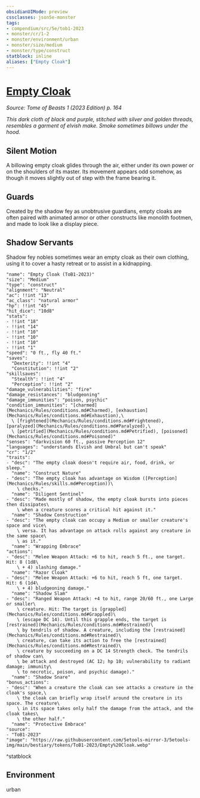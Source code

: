 ```yaml
---
obsidianUIMode: preview
cssclasses: json5e-monster
tags:
- compendium/src/5e/tob1-2023
- monster/cr/1-2
- monster/environment/urban
- monster/size/medium
- monster/type/construct
statblock: inline
aliases: ["Empty Cloak"]
---
```

# [Empty Cloak](Mechanics\bestiary\construct/empty-cloak-tob1-2023.md)
*Source: Tome of Beasts 1 (2023 Edition) p. 164*  

*This dark cloth of black and purple, stitched with silver and golden threads, resembles a garment of elvish make. Smoke sometimes billows under the hood.*

## Silent Motion

A billowing empty cloak glides through the air, either under its own power or on the shoulders of its master. Its movement appears odd somehow, as though it moves slightly out of step with the frame bearing it.

## Guards

Created by the shadow fey as unobtrusive guardians, empty cloaks are often paired with animated armor or other constructs like monolith footmen, and made to look like a display piece.

## Shadow Servants

Shadow fey nobles sometimes wear an empty cloak as their own clothing, using it to cover a hasty retreat or to assist in a kidnapping.

```statblock
"name": "Empty Cloak (ToB1-2023)"
"size": "Medium"
"type": "construct"
"alignment": "Neutral"
"ac": !!int "13"
"ac_class": "natural armor"
"hp": !!int "45"
"hit_dice": "10d8"
"stats":
- !!int "18"
- !!int "14"
- !!int "10"
- !!int "10"
- !!int "10"
- !!int "1"
"speed": "0 ft., fly 40 ft."
"saves":
  "Dexterity": !!int "4"
  "Constitution": !!int "2"
"skillsaves":
  "Stealth": !!int "4"
  "Perception": !!int "2"
"damage_vulnerabilities": "fire"
"damage_resistances": "bludgeoning"
"damage_immunities": "poison, psychic"
"condition_immunities": "[charmed](Mechanics/Rules/conditions.md#Charmed), [exhaustion](Mechanics/Rules/conditions.md#Exhaustion),\
  \ [frightened](Mechanics/Rules/conditions.md#Frightened), [paralyzed](Mechanics/Rules/conditions.md#Paralyzed),\
  \ [petrified](Mechanics/Rules/conditions.md#Petrified), [poisoned](Mechanics/Rules/conditions.md#Poisoned)"
"senses": "darkvision 60 ft., passive Perception 12"
"languages": "understands Elvish and Umbral but can't speak"
"cr": "1/2"
"traits":
- "desc": "The empty cloak doesn't require air, food, drink, or sleep."
  "name": "Construct Nature"
- "desc": "The empty cloak has advantage on Wisdom ([Perception](Mechanics/Rules/skills.md#Perception))\
    \ checks."
  "name": "Diligent Sentinel"
- "desc": "Made mostly of shadow, the empty cloak bursts into pieces then dissipates\
    \ when a creature scores a critical hit against it."
  "name": "Shadow Construction"
- "desc": "The empty cloak can occupy a Medium or smaller creature's space and vice\
    \ versa. It has advantage on attack rolls against any creature in the same space\
    \ as it."
  "name": "Wrapping Embrace"
"actions":
- "desc": "Melee Weapon Attack: +6 to hit, reach 5 ft., one target. Hit: 8 (1d8\
    \ + 4) slashing damage."
  "name": "Razor Cloak"
- "desc": "Melee Weapon Attack: +6 to hit, reach 5 ft, one target. Hit: 6 (1d4\
    \ + 4) bludgeoning damage."
  "name": "Shadow Slam"
- "desc": "Ranged Weapon Attack: +4 to hit, range 20/60 ft., one Large or smaller\
    \ creature. Hit: The target is [grappled](Mechanics/Rules/conditions.md#Grappled)\
    \ (escape DC 14). Until this grapple ends, the target is [restrained](Mechanics/Rules/conditions.md#Restrained)\
    \ by tendrils of shadow. A creature, including the [restrained](Mechanics/Rules/conditions.md#Restrained)\
    \ creature, can take its action to free the [restrained](Mechanics/Rules/conditions.md#Restrained)\
    \ creature by succeeding on a DC 14 Strength check. The tendrils of shadow can\
    \ be attack and destroyed (AC 12; hp 10; vulnerability to radiant damage; immunity\
    \ to necrotic, poison, and psychic damage)."
  "name": "Shadow Snare"
"bonus_actions":
- "desc": "When a creature the cloak can see attacks a creature in the cloak's space,\
    \ the cloak can briefly wrap itself around the creature in its space. The creature\
    \ in its space takes only half the damage from the attack, and the cloak takes\
    \ the other half."
  "name": "Protective Embrace"
"source":
- "ToB1-2023"
"image": "https://raw.githubusercontent.com/5etools-mirror-3/5etools-img/main/bestiary/tokens/ToB1-2023/Empty%20Cloak.webp"
```
^statblock

## Environment

urban